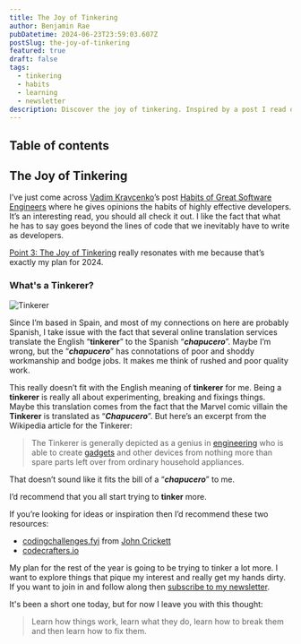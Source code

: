 ```yaml
---
title: The Joy of Tinkering
author: Benjamin Rae
pubDatetime: 2024-06-23T23:59:03.607Z
postSlug: the-joy-of-tinkering
featured: true
draft: false
tags:
  - tinkering
  - habits
  - learning
  - newsletter
description: Discover the joy of tinkering. Inspired by a post I read on the habits of great software engineers, I try to explore what I think it means to be a tinkerer and why I think you should be one too.
---
```


## Table of contents

## The Joy of Tinkering

I’ve just come across [Vadim Kravcenko](https://www.linkedin.com/in/vkravcenko/)’s post [Habits of Great Software Engineers](https://vadimkravcenko.com/shorts/habits-of-great-software-engineers)
where he gives opinions the habits of highly effective developers. It’s an interesting read, you should all check it out. I like the fact that what he has to say goes beyond the lines of code that we inevitably have to write as developers.

[Point 3: The Joy of Tinkering](https://vadimkravcenko.com/shorts/habits-of-great-software-engineers/#joy-of-tinkering) really resonates with me because that’s exactly my plan for 2024.

### What's a Tinkerer?

![Tinkerer](https://i.giphy.com/media/v1.Y2lkPTc5MGI3NjExNHJtYnlmYW43YzFhOGhvdjR0OTEyYzdpNWZheDRoeWFvdWJ2ZWFlbiZlcD12MV9pbnRlcm5hbF9naWZfYnlfaWQmY3Q9Zw/Yq2SKEsscV85lPRJdu/giphy.gif)

Since I’m based in Spain, and most of my connections on here are probably Spanish, I take issue with the fact that several online translation services translate the English “**tinkerer**” to the Spanish “**_chapucero_**”. Maybe I’m wrong, but the “**_chapucero_**” has connotations of poor and shoddy workmanship and bodge jobs. It makes me think of rushed and poor quality work.

This really doesn’t fit with the English meaning of **tinkerer** for me. Being a **tinkerer** is really all about experimenting, breaking and fixings things. Maybe this translation comes from the fact that the Marvel comic villain the **Tinkerer** is translated as “**_Chapucero_**”. But here’s an excerpt from the Wikipedia article for the Tinkerer:

> The Tinkerer is generally depicted as a genius in [engineering](https://en.wikipedia.org/wiki/Engineering) who is able to create [gadgets](https://en.wikipedia.org/wiki/Gadget) and other devices from nothing more than spare parts left over from ordinary household appliances.

That doesn’t sound like it fits the bill of a “_**chapucero**_” to me.

I’d recommend that you all start trying to **tinker** more.

If you’re looking for ideas or inspiration then I’d recommend these two resources:

- [codingchallenges.fyi](https://codingchallenges.fyi) from [John Crickett](https://www.linkedin.com/in/johncrickett/)
- [codecrafters.io](http://codecrafters.io)

My plan for the rest of the year is going to be trying to tinker a lot more. I want to explore things that pique my interest and really get my hands dirty. If you want to join in and follow along then [subscribe to my newsletter](https://buttondown.email/benjaminrae).

It's been a short one today, but for now I leave you with this thought:

> Learn how things work, learn what they do, learn how to break them and then learn how to fix them.
